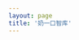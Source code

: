 ```yaml
---
layout: page
title: '奶一口智库'
---
```


<script setup>
import HomeLayout from '../.vitepress/theme/components/HomeLayout.vue';
</script>

<HomeLayout></HomeLayout>
